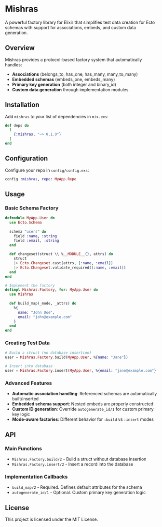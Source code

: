 # Mishras

A powerful factory library for Elixir that simplifies test data creation for Ecto schemas with support for associations, embeds, and custom data generation.

## Overview

Mishras provides a protocol-based factory system that automatically handles:
- **Associations** (belongs_to, has_one, has_many, many_to_many)
- **Embedded schemas** (embeds_one, embeds_many)
- **Primary key generation** (both integer and binary_id)
- **Custom data generation** through implementation modules

## Installation

Add `mishras` to your list of dependencies in `mix.exs`:

```elixir
def deps do
  [
    {:mishras, "~> 0.1.0"}
  ]
end
```

## Configuration

Configure your repo in `config/config.exs`:

```elixir
config :mishras, repo: MyApp.Repo
```

## Usage

### Basic Schema Factory

```elixir
defmodule MyApp.User do
  use Ecto.Schema
  
  schema "users" do
    field :name, :string
    field :email, :string
  end
  
  def changeset(struct \\ %__MODULE__{}, attrs) do
    struct
    |> Ecto.Changeset.cast(attrs, [:name, :email])
    |> Ecto.Changeset.validate_required([:name, :email])
  end
end

# Implement the factory
defimpl Mishras.Factory, for: MyApp.User do
  use Mishras
  
  def build_map(_mode, _attrs) do
    %{
      name: "John Doe",
      email: "john@example.com"
    }
  end
end
```

### Creating Test Data

```elixir
# Build a struct (no database insertion)
user = Mishras.Factory.build(MyApp.User, %{name: "Jane"})

# Insert into database
user = Mishras.Factory.insert(MyApp.User, %{email: "jane@example.com"})
```

### Advanced Features

- **Automatic association handling**: Referenced schemas are automatically built/inserted
- **Embedded schema support**: Nested embeds are properly constructed
- **Custom ID generation**: Override `autogenerate_id/1` for custom primary key logic
- **Mode-aware factories**: Different behavior for `:build` vs `:insert` modes

## API

### Main Functions

- `Mishras.Factory.build/2` - Build a struct without database insertion
- `Mishras.Factory.insert/2` - Insert a record into the database

### Implementation Callbacks

- `build_map/2` - Required. Defines default attributes for the schema
- `autogenerate_id/1` - Optional. Custom primary key generation logic

## License

This project is licensed under the MIT License.
